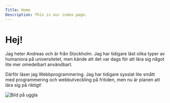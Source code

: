 ```yaml
---
Title: Home
Description: This is our index page.
---
```


Hej!
==========================

Jag heter Andreas och är från Stockholm. Jag har tidigare läst olika
typer av humaniora på universitetet, men kände att det var dags för att lära sig något lite mer omedelbart användbart.

Därför läser jag Webbprogrammering. Jag har tidigare sysslat lite smått med programmering och webbutveckling 
på fritiden, men nu är planen att lära sig på riktigt!

![Bild på uggla](%assets_url%/img/owl.jpg)
